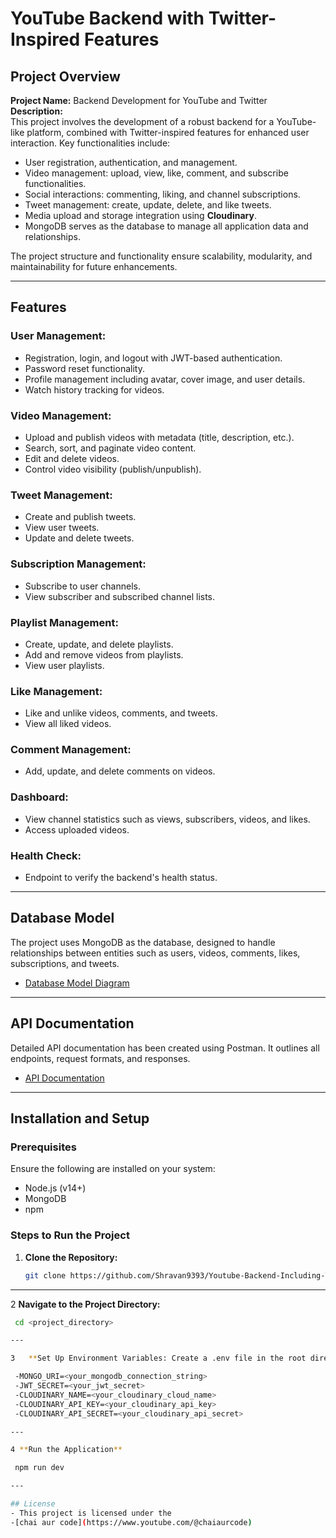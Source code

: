 # YouTube Backend with Twitter-Inspired Features

## Project Overview

**Project Name:** Backend Development for YouTube and Twitter  
**Description:**  
This project involves the development of a robust backend for a YouTube-like platform, combined with Twitter-inspired features for enhanced user interaction. Key functionalities include:

- User registration, authentication, and management.
- Video management: upload, view, like, comment, and subscribe functionalities.
- Social interactions: commenting, liking, and channel subscriptions.
- Tweet management: create, update, delete, and like tweets.
- Media upload and storage integration using **Cloudinary**.
- MongoDB serves as the database to manage all application data and relationships.

The project structure and functionality ensure scalability, modularity, and maintainability for future enhancements.

---

## Features

### User Management:
- Registration, login, and logout with JWT-based authentication.
- Password reset functionality.
- Profile management including avatar, cover image, and user details.
- Watch history tracking for videos.

### Video Management:
- Upload and publish videos with metadata (title, description, etc.).
- Search, sort, and paginate video content.
- Edit and delete videos.
- Control video visibility (publish/unpublish).

### Tweet Management:
- Create and publish tweets.
- View user tweets.
- Update and delete tweets.

### Subscription Management:
- Subscribe to user channels.
- View subscriber and subscribed channel lists.

### Playlist Management:
- Create, update, and delete playlists.
- Add and remove videos from playlists.
- View user playlists.

### Like Management:
- Like and unlike videos, comments, and tweets.
- View all liked videos.

### Comment Management:
- Add, update, and delete comments on videos.

### Dashboard:
- View channel statistics such as views, subscribers, videos, and likes.
- Access uploaded videos.

### Health Check:
- Endpoint to verify the backend's health status.

---

## Database Model

The project uses MongoDB as the database, designed to handle relationships between entities such as users, videos, comments, likes, subscriptions, and tweets.

- [Database Model Diagram](https://app.eraser.io/workspace/QLbxWSor94SvNuLcyUvz?origin=share)

---

## API Documentation

Detailed API documentation has been created using Postman. It outlines all endpoints, request formats, and responses.

- [API Documentation](https://documenter.getpostman.com/view/35001767/2sAYHzFhxT)

---

## Installation and Setup

### Prerequisites
Ensure the following are installed on your system:
- Node.js (v14+)
- MongoDB
- npm 

### Steps to Run the Project

1. **Clone the Repository:**
   ```bash
   git clone https://github.com/Shravan9393/Youtube-Backend-Including-Twitter.git

---

2  **Navigate to the Project Directory:**
   ```bash
    cd <project_directory>

---

3   **Set Up Environment Variables: Create a .env file in the root directory and add the following variables:**

    -MONGO_URI=<your_mongodb_connection_string>
    -JWT_SECRET=<your_jwt_secret>
    -CLOUDINARY_NAME=<your_cloudinary_cloud_name>
    -CLOUDINARY_API_KEY=<your_cloudinary_api_key>
    -CLOUDINARY_API_SECRET=<your_cloudinary_api_secret>

---

4 **Run the Application**

    npm run dev

---

## License
- This project is licensed under the
 -[chai aur code](https://www.youtube.com/@chaiaurcode)


